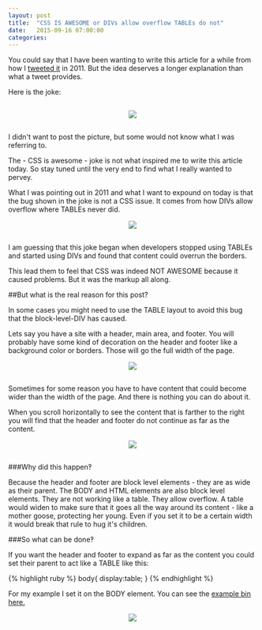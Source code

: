 ```yaml
---
layout: post
title:  "CSS IS AWESOME or DIVs allow overflow TABLEs do not"
date:   2015-09-16 07:00:00
categories:
---
```


You could say that I have been wanting to write this article for a while from how I [tweeted it](https://twitter.com/getsetbro/status/120936678981509120) in 2011. But the idea deserves a longer explanation than what a tweet provides.

Here is the joke:

<a href="http://getsetbro.com/images/divsallowoverflow/cssisawesome.png" style="display:block;text-align:center;padding:15px;">
  <img src="http://getsetbro.com/images/divsallowoverflow/cssisawesome.png"/>
</a>

I didn't want to post the picture, but some would not know what I was referring to.

The - CSS is awesome - joke is not what inspired me to write this article today. So stay tuned until the very end to find what I really wanted to pervey.

What I was pointing out in 2011 and what I want to expound on today is that the bug shown in the joke is not a CSS issue. It comes from how DIVs allow overflow where TABLEs never did.
<a href="http://getsetbro.com/images/divsallowoverflow/cssisawesomerin3d.png" style="display:block;text-align:center;padding:15px;">
  <img src="http://getsetbro.com/images/divsallowoverflow/cssisawesomerin3d.png"/>
</a>

I am guessing that this joke began when developers stopped using TABLEs and started using DIVs and found that content could overrun the borders.

This lead them to feel that CSS was indeed NOT AWESOME because it caused problems. But it was the markup all along.

##But what is the real reason for this post?

In some cases you might need to use the TABLE layout to avoid this bug that the block-level-DIV has caused.

Lets say you have a site with a header, main area, and footer. You will probably have some kind of decoration on the header and footer like a background color or borders. Those will go the full width of the page.
<a href="http://getsetbro.com/images/divsallowoverflow/divlayout1.png" style="display:block;text-align:center;padding:15px;">
  <img src="http://getsetbro.com/images/divsallowoverflow/divlayout1.png"/>
</a>

Sometimes for some reason you have to have content that could become wider than the width of the page. And there is nothing you can do about it.

When you scroll horizontally to see the content that is farther to the right you will find that the header and footer do not continue as far as the content.
<a href="http://getsetbro.com/images/divsallowoverflow/divlayout2.png" style="display:block;text-align:center;padding:15px;">
  <img src="http://getsetbro.com/images/divsallowoverflow/divlayout2.png"/>
</a>

###Why did this happen‽

Because the header and footer are block level elements - they are as wide as their parent. The BODY and HTML elements are also block level elements. They are not working like a table. They allow overflow. A table would widen to make sure that it goes all the way around its content - like a mother goose, protecting her young. Even if you set it to be a certain width it would break that rule to hug it's children.

###So what can be done‽

If you want the header and footer to expand as far as the content you could set their parent to act like a TABLE like this:

{% highlight ruby %}
body{
  display:table;
}
{% endhighlight %}

For my example I set it on the BODY element. You can see the [example bin here.](http://jsbin.com/muyowa/edit?html,css,output)
<a href="http://getsetbro.com/images/divsallowoverflow/cssisawesomewithscroll.png" style="display:block;text-align:center;padding:15px;">
  <img src="http://getsetbro.com/images/divsallowoverflow/cssisawesomewithscroll.png"/>
</a>
